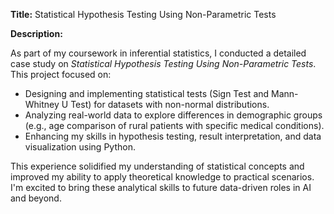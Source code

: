 **Title:** Statistical Hypothesis Testing Using Non-Parametric Tests

**Description:**

As part of my coursework in inferential statistics, I conducted a detailed case study on *Statistical Hypothesis Testing Using Non-Parametric Tests*. This project focused on:

- Designing and implementing statistical tests (Sign Test and Mann-Whitney U Test) for datasets with non-normal distributions.
- Analyzing real-world data to explore differences in demographic groups (e.g., age comparison of rural patients with specific medical conditions).
- Enhancing my skills in hypothesis testing, result interpretation, and data visualization using Python.

This experience solidified my understanding of statistical concepts and improved my ability to apply theoretical knowledge to practical scenarios. I'm excited to bring these analytical skills to future data-driven roles in AI and beyond.

